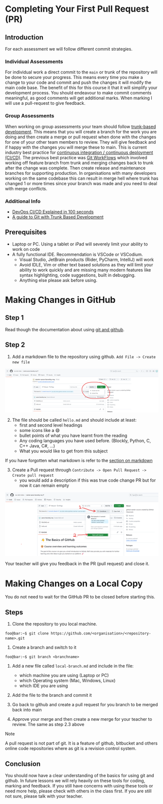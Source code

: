 # Completing Your First Pull Request (PR)

## Introduction
For each assessment we will follow different commit strategies.

### Individual Assessments
For individual work a direct commit to the `main` or trunk of the repository will be done to secure your progress. This means every time you make a change to your code and commit and push the changes it will modify the main code base. The benefit of this for this course it that it will simplify your development process. You should endeavour to make commit comments meaningful, as good comments will get additional marks. When marking I will use a pull-request to give feedback.

### Group Assessments
When working on group assessments your team should follow [trunk-based development](https://www.atlassian.com/continuous-delivery/continuous-integration/trunk-based-development). This means that you will create a branch for the work you are doing and then create a merge or pull request when done with the changes for one of your other team members to review. They will give feedback and if happy with the changes you will merge these to main. This is current industry best practice for [continuous integration / continuous deployment (CI/CD)](https://about.gitlab.com/topics/ci-cd/). The previous best practice was [Git WorkFlows](https://nvie.com/posts/a-successful-git-branching-model/) which involved working off feature branch from trunk and merging changes back to trunk after the change was complete. Then create release and maintenance branches for supporting production. In organisations with many developers working on the same codebase this can result in merge hell where trunk has changed 1 or more times since your branch was made and you need to deal with merge conflicts.

### Additional Info
- [DevOps CI/CD Explained in 100 seconds](https://www.youtube.com/watch?v=scEDHsr3APg)
- [A guide to Git with Trunk Based Development](https://hackernoon.com/a-guide-to-git-with-trunk-based-development-93a350c)

## Prerequisites
- Laptop or PC. Using a tablet or iPad will severely limit your ability to work on code
- A fully functional IDE. Recommendation is VSCode or VSCodium. 
    - Visual Studio, JetBrain products (Rider, PyCharm, IntelliJ) will work
    - Avoid IDLE, Vim or other text based solutions as they will limit your ability to work quickly and are missing many modern features like syntax highlighting, code suggestions, built in debugging.
    - Anything else please ask before using.

# Making Changes in GitHub
## Step 1
Read though the documentation about using [git and github](./git_github.md).

## Step 2
1. Add a markdown file to the repository using github. `Add File -> Create new file`

![](images/github_new_file.png)

2. The file should be called `hello.md` and should include at least:
    - first and second level headings
    - some icons like a :smile:
    - bullet points of what you have learnt from the reading
    - Any coding languages you have used before. (Blockly, Python, C, C++ Java, C#, ...)
    - What you would like to get from this subject

If you have forgotten what markdown is refer to the [section on markdown](./git_github.md#using-markdown-on-github)

3. Create a Pull request through `Contribute -> Open Pull Request -> Create pull request`
    - you would add a description if this was true code change PR but for now it can remain empty

![](images/github_pull_request.png)

Your teacher will give you feedback in the PR (pull request) and close it.

# Making Changes on a Local Copy
You do not need to wait for the GitHub PR to be closed before starting this.

## Steps
1. Clone the repository to you local machine.
```console
foo@bar:~$ git clone https://github.com/<organisation>/<repository-name>.git
```

1. Create a branch and switch to it
```console
foo@bar:~$ git branch <branchname>
```
1. Add a new file called `local-branch.md` and include in the file:
    - which machine you are using (Laptop or PC)
    - which Operating system (Mac, Windows, Linux)
    - which IDE you are using

1. Add the file to the branch and commit it
1. Go back to github and create a pull request for you branch to be merged back into main
1. Approve your merge and then create a new merge for your teacher to review. The same as step 2.3 above

> [!NOTE]
> A pull request is not part of git. It is a feature of github, bitbucket and others online code repositories where as git is a revision control system. 

## Conclusion
You should now have a clear understanding of the basics for using git and github. In future lessons we will rely heavily on these tools for coding,  marking and feedback. If you still have concerns with using these tools or need more help, please check with others in the class first. If you are still not sure, please talk with your teacher.